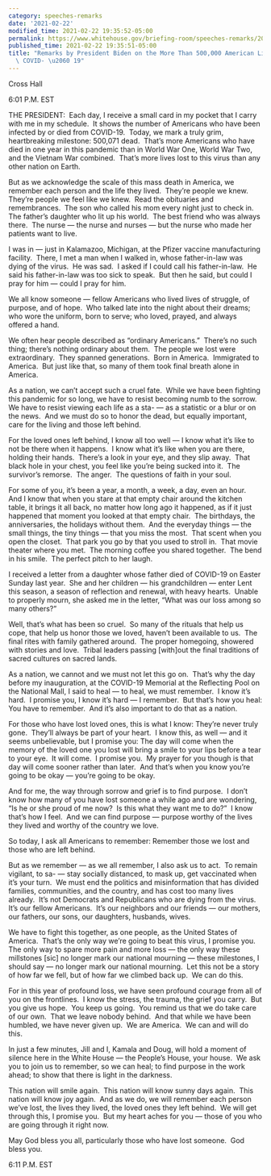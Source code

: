 ```yaml
---
category: speeches-remarks
date: '2021-02-22'
modified_time: 2021-02-22 19:35:52-05:00
permalink: https://www.whitehouse.gov/briefing-room/speeches-remarks/2021/02/22/remarks-by-president-biden-on-the-more-than-500000-american-lives-lost-to-covid-19/
published_time: 2021-02-22 19:35:51-05:00
title: "Remarks by President Biden on the More Than 500,000 American Lives Lost to\
  \ COVID- \u2060 19"
---
```

 
Cross Hall

6:01 P.M. EST

THE PRESIDENT:  Each day, I receive a small card in my pocket that I
carry with me in my schedule.  It shows the number of Americans who have
been infected by or died from COVID-19.  Today, we mark a truly grim,
heartbreaking milestone: 500,071 dead.  That’s more Americans who have
died in one year in this pandemic than in World War One, World War Two,
and the Vietnam War combined.  That’s more lives lost to this virus than
any other nation on Earth. 

But as we acknowledge the scale of this mass death in America, we
remember each person and the life they lived.  They’re people we knew. 
They’re people we feel like we knew.  Read the obituaries and
remembrances.  The son who called his mom every night just to check in. 
The father’s daughter who lit up his world.  The best friend who was
always there.  The nurse — the nurse and nurses — but the nurse who made
her patients want to live.

I was in — just in Kalamazoo, Michigan, at the Pfizer vaccine
manufacturing facility.  There, I met a man when I walked in, whose
father-in-law was dying of the virus.  He was sad.  I asked if I could
call his father-in-law.  He said his father-in-law was too sick to
speak.  But then he said, but could I pray for him — could I pray for
him. 

We all know someone — fellow Americans who lived lives of struggle, of
purpose, and of hope.  Who talked late into the night about their
dreams; who wore the uniform, born to serve; who loved, prayed, and
always offered a hand. 

We often hear people described as “ordinary Americans.”  There’s no such
thing; there’s nothing ordinary about them.  The people we lost were
extraordinary.  They spanned generations.  Born in America.  Immigrated
to America.  But just like that, so many of them took final breath alone
in America.

As a nation, we can’t accept such a cruel fate.  While we have been
fighting this pandemic for so long, we have to resist becoming numb to
the sorrow.  We have to resist viewing each life as a sta- — as a
statistic or a blur or on the news.  And we must do so to honor the
dead, but equally important, care for the living and those left behind.

For the loved ones left behind, I know all too well — I know what it’s
like to not be there when it happens.  I know what it’s like when you
are there, holding their hands.  There’s a look in your eye, and they
slip away.  That black hole in your chest, you feel like you’re being
sucked into it.  The survivor’s remorse.  The anger.  The questions of
faith in your soul. 

For some of you, it’s been a year, a month, a week, a day, even an
hour.  And I know that when you stare at that empty chair around the
kitchen table, it brings it all back, no matter how long ago it
happened, as if it just happened that moment you looked at that empty
chair.  The birthdays, the anniversaries, the holidays without them. 
And the everyday things — the small things, the tiny things — that you
miss the most.  That scent when you open the closet.  That park you go
by that you used to stroll in.  That movie theater where you met.  The
morning coffee you shared together.  The bend in his smile.  The perfect
pitch to her laugh.

I received a letter from a daughter whose father died of COVID-19 on
Easter Sunday last year.  She and her children — his grandchildren —
enter Lent this season, a season of reflection and renewal, with heavy
hearts.  Unable to properly mourn, she asked me in the letter, “What was
our loss among so many others?” 

Well, that’s what has been so cruel.  So many of the rituals that help
us cope, that help us honor those we loved, haven’t been available to
us.  The final rites with family gathered around.  The proper homegoing,
showered with stories and love.  Tribal leaders passing \[with\]out the
final traditions of sacred cultures on sacred lands.

As a nation, we cannot and we must not let this go on.  That’s why the
day before my inauguration, at the COVID-19 Memorial at the Reflecting
Pool on the National Mall, I said to heal — to heal, we must remember. 
I know it’s hard.  I promise you, I know it’s hard — I remember.  But
that’s how you heal: You have to remember.  And it’s also important to
do that as a nation.

For those who have lost loved ones, this is what I know: They’re never
truly gone.  They’ll always be part of your heart.  I know this, as well
— and it seems unbelievable, but I promise you: The day will come when
the memory of the loved one you lost will bring a smile to your lips
before a tear to your eye.  It will come.  I promise you.  My prayer for
you though is that day will come sooner rather than later.  And that’s
when you know you’re going to be okay — you’re going to be okay. 

And for me, the way through sorrow and grief is to find purpose.  I
don’t know how many of you have lost someone a while ago and are
wondering, “Is he or she proud of me now?  Is this what they want me to
do?”  I know that’s how I feel.  And we can find purpose — purpose
worthy of the lives they lived and worthy of the country we love. 

So today, I ask all Americans to remember: Remember those we lost and
those who are left behind.

But as we remember — as we all remember, I also ask us to act.  To
remain vigilant, to sa- — stay socially distanced, to mask up, get
vaccinated when it’s your turn.  We must end the politics and
misinformation that has divided families, communities, and the country,
and has cost too many lives already.  It’s not Democrats and Republicans
who are dying from the virus.  It’s our fellow Americans.  It’s our
neighbors and our friends — our mothers, our fathers, our sons, our
daughters, husbands, wives. 

We have to fight this together, as one people, as the United States of
America.  That’s the only way we’re going to beat this virus, I promise
you.  The only way to spare more pain and more loss — the only way these
millstones \[sic\] no longer mark our national mourning — these
milestones, I should say — no longer mark our national mourning.  Let
this not be a story of how far we fell, but of how far we climbed back
up.  We can do this. 

For in this year of profound loss, we have seen profound courage from
all of you on the frontlines.  I know the stress, the trauma, the grief
you carry.  But you give us hope.  You keep us going.  You remind us
that we do take care of our own.  That we leave nobody behind.  And that
while we have been humbled, we have never given up.  We are America.  We
can and will do this.

In just a few minutes, Jill and I, Kamala and Doug, will hold a moment
of silence here in the White House — the People’s House, your house.  We
ask you to join us to remember, so we can heal; to find purpose in the
work ahead; to show that there is light in the darkness. 

This nation will smile again.  This nation will know sunny days again. 
This nation will know joy again.  And as we do, we will remember each
person we’ve lost, the lives they lived, the loved ones they left
behind.  We will get through this, I promise you.  But my heart aches
for you — those of you who are going through it right now. 

May God bless you all, particularly those who have lost someone.  God
bless you.

6:11 P.M. EST
